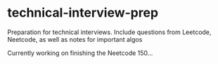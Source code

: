 # technical-interview-prep
Preparation for technical interviews. Include questions from Leetcode, Neetcode, as well as notes for important algos

Currently working on finishing the Neetcode 150...
